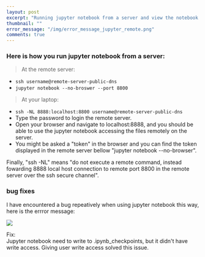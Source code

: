 ```yaml
---
layout: post
excerpt: "Running jupyter notebook from a server and view the notebook in your laptop browser via ssh"
thumbnail: ""
error_message: "/img/error_message_jupyter_remote.png"
comments: true
---
```

### Here is how you run jupyter notebook from a server:  
> At the remote server:  
* `ssh username@remote-server-public-dns`  
* `jupyter notebook --no-broswer --port 8800`  

> At your laptop:  
* `ssh -NL 8888:localhost:8800 username@remote-server-public-dns`  
* Type the password to login the remote server.  
* Open your browser and navigate to localhost:8888, and you should be able to use the jupyter notebook accessing the files remotely on the server.  
* You might be asked a "token" in the browser and you can find the token displayed in the remote server bellow "jupyter notebook --no-browser".  

Finally, "ssh -NL" means "do not execute a remote command, instead fowarding 8888 local host connection to remote port 8800 in the remote server over the ssh secure channel".

### bug fixes
I have encountered a bug repeatively when using jupyter notebook this way, here is the errror message:
<div class="imgcap">
    <img src="{{ page.error_message }}" >
</div>

Fix:  
Jupyter notebook need to write to .ipynb_checkpoints, but it didn't have write access. Giving user write access solved this issue.
